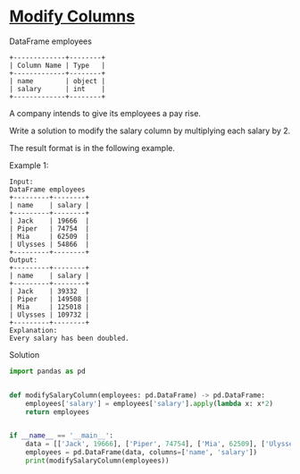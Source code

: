 # [Modify Columns](https://leetcode.com/problems/modify-columns/description/?lang=pythondata)

DataFrame employees
```
+-------------+--------+
| Column Name | Type   |
+-------------+--------+
| name        | object |
| salary      | int    |
+-------------+--------+
```
A company intends to give its employees a pay rise.

Write a solution to modify the salary column by multiplying each salary by 2.

The result format is in the following example.

Example 1:
```
Input:
DataFrame employees
+---------+--------+
| name    | salary |
+---------+--------+
| Jack    | 19666  |
| Piper   | 74754  |
| Mia     | 62509  |
| Ulysses | 54866  |
+---------+--------+
Output:
+---------+--------+
| name    | salary |
+---------+--------+
| Jack    | 39332  |
| Piper   | 149508 |
| Mia     | 125018 |
| Ulysses | 109732 |
+---------+--------+
Explanation:
Every salary has been doubled.
```
Solution
```python
import pandas as pd


def modifySalaryColumn(employees: pd.DataFrame) -> pd.DataFrame:
    employees['salary'] = employees['salary'].apply(lambda x: x*2)
    return employees


if __name__ == '__main__':
    data = [['Jack', 19666], ['Piper', 74754], ['Mia', 62509], ['Ulysses', 54866]]
    employees = pd.DataFrame(data, columns=['name', 'salary'])
    print(modifySalaryColumn(employees))
```